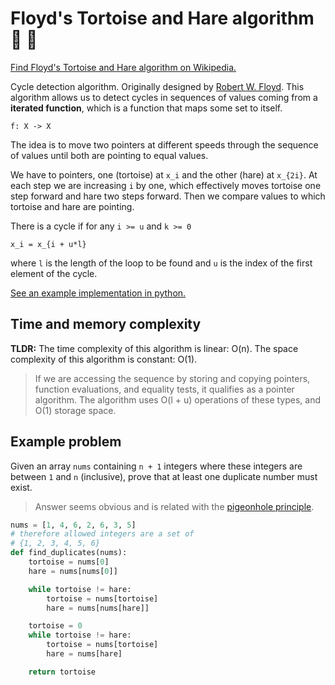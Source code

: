 # Floyd's Tortoise and Hare algorithm 🐢 🐇

[Find Floyd's Tortoise and Hare algorithm on Wikipedia.](https://en.wikipedia.org/wiki/Cycle_detection)

Cycle detection algorithm. Originally designed by
[Robert W. Floyd](https://en.wikipedia.org/wiki/Robert_W._Floyd). This algorithm allows us to detect
cycles in sequences of values coming from a **iterated function**, which is a function that maps
some set to itself.

```
f: X -> X
```

The idea is to move two pointers at different speeds through the sequence of values until both are
pointing to equal values.

We have to pointers, one (tortoise) at `x_i` and the other (hare) at `x_{2i}`. At each step we are
increasing `i` by one, which effectively moves tortoise one step forward and hare two steps forward.
Then we compare values to which tortoise and hare are pointing.

There is a cycle if for any `i >= u` and `k >= 0`

```
x_i = x_{i + u*l}
```

where `l` is the length of the loop to be found and `u` is the index of the first element of the
cycle.

[See an example implementation in python.](./tortoise-and-hare.py)

## Time and memory complexity

**TLDR:** The time complexity of this algorithm is linear: O(n). The space complexity of this
algorithm is constant: O(1).

> If we are accessing the sequence by storing and copying pointers, function evaluations, and
> equality tests, it qualifies as a pointer algorithm. The algorithm uses O(l + u) operations of
> these types, and O(1) storage space.

## Example problem

Given an array `nums` containing `n + 1` integers where these integers are between `1` and `n`
(inclusive), prove that at least one duplicate number must exist.

> Answer seems obvious and is related with the
> [pigeonhole principle](https://en.wikipedia.org/wiki/Pigeonhole_principle).

```python
nums = [1, 4, 6, 2, 6, 3, 5]
# therefore allowed integers are a set of
# {1, 2, 3, 4, 5, 6}
def find_duplicates(nums):
    tortoise = nums[0]
    hare = nums[nums[0]]

    while tortoise != hare:
        tortoise = nums[tortoise]
        hare = nums[nums[hare]]

    tortoise = 0
    while tortoise != hare:
        tortoise = nums[tortoise]
        hare = nums[hare]

    return tortoise

```
